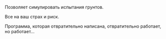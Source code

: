 Позволяет симулировать испытания грунтов. 

Все на ваш страх и риск.

Программа, которая отвратительно написана, отвратительно работает, но работает...
